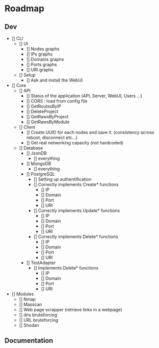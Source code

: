 # Roadmap

## Dev

- [] CLI
    - [] UI
        - [] Nodes graphs
        - [] IPs graphs
        - [] Domains graphs
        - [] Ports graphs
        - [] URI graphs
    - [] Setup 
        - [] Ask and install the WebUI
- [] Core
    - [] API
        - [] Status of the application (API, Server, WebUI, Users ...)
        - [] CORS : load from config file
        - [] GetRoutesByIP
        - [] DeleteProject
        - [] GetRawsByProject
        - [] GetRawsByModule
    - [] Client
        - [] Create UUID for each nodes and save it. (consistency across reboot, disconnect etc...)
        - [] Get real networking capacity (not hardcoded)
    - [] Database
        - [] JsonDB 
            - [] everything
        - [] MongoDB 
            - [] everything
        - [] PostgreSQL
            - [] Setting up authentification
            - [] Correctly implements Create* functions
                - [] IP
                - [] Domain
                - [] Port
                - [] URI
            - [] Correctly implements Update* functions
                - [] IP
                - [] Domain
                - [] Port
                - [] URI
            - [] Correctly implements Delete* functions
                - [] IP
                - [] Domain
                - [] Port
                - [] URI
        - [] TestAdapter
            - [] Implements Delete* functions
                - [] IP
                - [] Domain
                - [] Port
                - [] URI
- [] Modules
    - [] Nmap
    - [] Masscan
    - [] Web page scrapper (retrieve links in a webpage)
    - [] dns bruteforcing
    - [] URL bruteforcing
    - [] Shodan


## Documentation